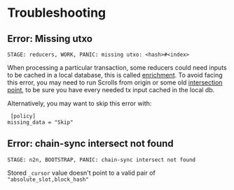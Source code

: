 # Troubleshooting

## Error: Missing utxo

```
STAGE: reducers, WORK, PANIC: missing utxo: <hash>#<index>
```

When processing a particular transaction, some reducers could need inputs to be cached in a local database, this is called [enrichment](../configuration/enrich.md). To avoid facing this error, you may need to run Scrolls from origin or some old [intersection point](../configuration/intersect.md), to be sure you have every needed tx input cached in the local db.

Alternatively, you may want to skip this error with:

```
 [policy]
missing_data = "Skip"
```

## Error: chain-sync intersect not found

```
STAGE: n2n, BOOTSTRAP, PANIC: chain-sync intersect not found
```


Stored `_cursor` value doesn't point to a valid pair of `"absolute_slot,block_hash"`

